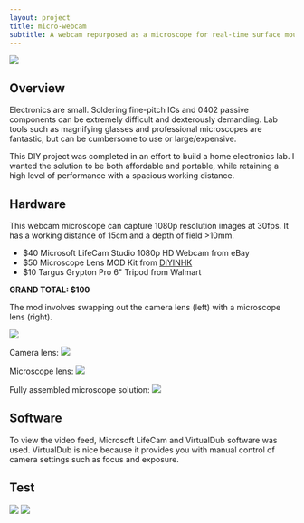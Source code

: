```yaml
---
layout: project
title: micro-webcam
subtitle: A webcam repurposed as a microscope for real-time surface mount soldering and rework.
---
```


<img src="http://niftyhedgehog.com/micro-webcam/images/complete.jpg">

## Overview
Electronics are small. Soldering fine-pitch ICs and 0402 passive components can be extremely difficult and dexterously demanding. Lab tools such as magnifying glasses and professional microscopes are fantastic, but can be cumbersome to use or large/expensive.

This DIY project was completed in an effort to build a home electronics lab. I wanted the solution to be both affordable and portable, while retaining a high level of performance with a spacious working distance.

## Hardware
This webcam microscope can capture 1080p resolution images at 30fps. It has a working distance of 15cm and a depth of field >10mm. 

* $40 Microsoft LifeCam Studio 1080p HD Webcam from eBay
* $50 Microscope Lens MOD Kit from [DIYINHK](http://www.diyinhk.com/shop/usb-microscope-1080p-for-smt-soldering/51-lifecam-studio-1080p-microscope-lens-mod-kit.html)
* $10 Targus Grypton Pro 6" Tripod from Walmart

**GRAND TOTAL: $100**

The mod involves swapping out the camera lens (left) with a microscope lens (right). 

<img src="http://niftyhedgehog.com/micro-webcam/images/lenses.jpg">

Camera lens:
<img src="http://niftyhedgehog.com/micro-webcam/images/camera_lens.jpg">

Microscope lens:
<img src="http://niftyhedgehog.com/micro-webcam/images/microscope_lens.jpg">

Fully assembled microscope solution:
<img src="http://niftyhedgehog.com/micro-webcam/images/assembled_scale.jpg">


## Software
To view the video feed, Microsoft LifeCam and VirtualDub software was used. VirtualDub is nice because it provides you with manual control of camera settings such as focus and exposure.

## Test
<img src="http://niftyhedgehog.com/micro-webcam/images/setup.jpg">

<img src="http://niftyhedgehog.com/micro-webcam/images/screenshot.png">

